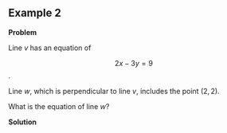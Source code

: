 ## Example 2
**Problem**

Line $v$ has an equation of 

$$2x - 3y = 9$$. 

Line $w$, which is perpendicular to line $v$, includes the point $(2, 2)$. 

What is the equation of line $w$?

**Solution**


<!--stackedit_data:
eyJoaXN0b3J5IjpbLTg2MjY0NjI4MSwtMjA4ODc0NjYxMiw3Mz
A5OTgxMTZdfQ==
-->